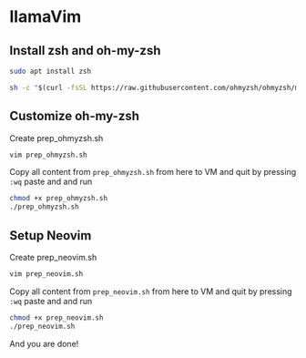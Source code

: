 # llamaVim

## Install zsh and oh-my-zsh
```bash
sudo apt install zsh
```

```bash
sh -c "$(curl -fsSL https://raw.githubusercontent.com/ohmyzsh/ohmyzsh/master/tools/install.sh)"
```

## Customize oh-my-zsh
Create prep_ohmyzsh.sh

```bash
vim prep_ohmyzsh.sh
```
Copy all content from `prep_ohmyzsh.sh` from here to VM and quit by pressing `:wq` paste and and run

```bash
chmod +x prep_ohmyzsh.sh
./prep_ohmyzsh.sh
```

## Setup Neovim
Create prep_neovim.sh

```bash
vim prep_neovim.sh
```
Copy all content from `prep_neovim.sh` from here to VM and quit by pressing `:wq` paste and and run

```bash
chmod +x prep_neovim.sh
./prep_neovim.sh
```

And you are done!
